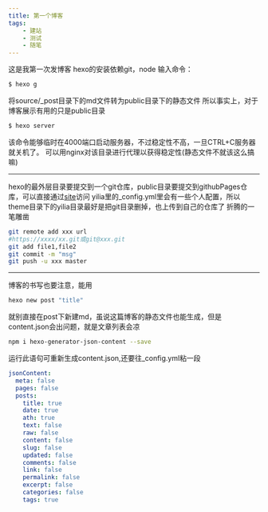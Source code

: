 ```yaml
---
title: 第一个博客
tags: 
	- 建站
	- 测试
	- 随笔
---
```


这是我第一次发博客
hexo的安装依赖git，node
输入命令：
``` bash
$ hexo g
```
将source/_post目录下的md文件转为public目录下的静态文件
所以事实上，对于博客展示有用的只是public目录
``` bash
$ hexo server
```
该命令能够临时在4000端口启动服务器，不过稳定性不高，一旦CTRL+C服务器就关机了。
可以用nginx对该目录进行代理以获得稳定性(静态文件不就该这么搞嘛)

***


hexo的最外层目录要提交到一个git仓库，public目录要提交到githubPages仓库，可以直接通过[site](https://kingorion.github.io/)访问
yilia里的_config.yml里会有一些个人配置，所以theme目录下的yilia目录最好是把git目录删掉，也上传到自己的仓库了
折腾的一笔雕凿
``` bash
git remote add xxx url
#https://xxxx/xx.git或git@xxx.git
git add file1,file2
git commit -m "msg"
git push -u xxx master
```
***
博客的书写也要注意，能用
``` bash
hexo new post "title"
```
就别直接在post下新建md，虽说这篇博客的静态文件也能生成，但是content.json会出问题，就是文章列表会凉
``` bash
npm i hexo-generator-json-content --save
```
运行此语句可重新生成content.json,还要往_config.yml粘一段

```yml
jsonContent: 
  meta: false
  pages: false
  posts:
    title: true
    date: true
    ath: true
    text: false
    raw: false
    content: false
    slug: false
    updated: false
    comments: false
    link: false
    permalink: false
    excerpt: false
    categories: false
    tags: true
```